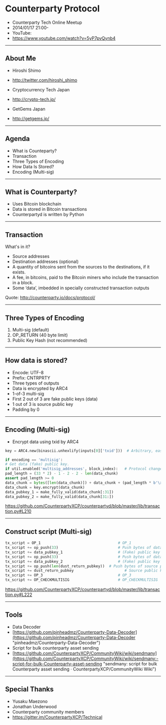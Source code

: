 
# Counterparty Protocol


* Counterparty Tech Online Meetup
* 2014/01/17 21:00-
* YouTube:
 * https://www.youtube.com/watch?v=5yP7pvQynb4

---

## About Me

* Hiroshi Shimo
 * http://twitter.com/hiroshi_shimo

* Cryptocurrency Tech Japan
 * http://crypto-tech.jp/

* GetGems Japan
 * http://getgems.jp/

---

## Agenda

* What is Counteparty?
* Transaction
* Three Types of Encoding
* How Data Is Stored?
* Encoding (Multi-sig)


---

## What is Counterparty?

* Uses Bitcoin blockchain
* Data is stored in Bitcoin transactions
* Counterpartyd is written by Python

---

## Transaction

What's in it?

* Source addresses
* Destination addresses (optional)
* A quantity of bitcoins sent from the sources to the destinations, if it exists.
* A fee, in bitcoins, paid to the Bitcoin miners who include the transaction in a block.
* Some ‘data’, imbedded in specially constructed transaction outputs

Quote: http://counterparty.io/docs/protocol/

---

## Three Types of Encoding

1. Multi-sig (default)
2. OP_RETURN (40 byte limit)
3. Public Key Hash (not recommended)

---

## How data is stored?

* Encode: UTF-8
* Prefix: CNTRPRTY
* Three types of outputs
* Data is encrypted by ARC4
* 1-of-3 multi-sig
* First 2 out of 3 are fake public keys (data)
* 1 out of 3 is source public key
* Padding by 0

---

## Encoding (Multi-sig)

* Encrypt data using txid by ARC4

```python
key = ARC4.new(binascii.unhexlify(inputs[0]['txid']))  # Arbitrary, easy‐to‐find, unique key.

if encoding == 'multisig':
# Get data (fake) public key.
if util.enabled('multisig_addresses', block_index):   # Protocol change.
pad_length = (33 * 2) - 1 - 2 - 2 - len(data_chunk)
assert pad_length >= 0
data_chunk = bytes([len(data_chunk)]) + data_chunk + (pad_length * b'\x00')
data_chunk = key.encrypt(data_chunk)
data_pubkey_1 = make_fully_valid(data_chunk[:31])
data_pubkey_2 = make_fully_valid(data_chunk[31:])
```

https://github.com/CounterpartyXCP/counterpartyd/blob/master/lib/transaction.py#L210

---

## Construct script (Multi-sig)


```python
tx_script = OP_1                                   # OP_1
tx_script += op_push(33)                           # Push bytes of data chunk (fake) public key    (1/2)
tx_script += data_pubkey_1                         # (Fake) public key                  (1/2)
tx_script += op_push(33)                           # Push bytes of data chunk (fake) public key    (2/2)
tx_script += data_pubkey_2                         # (Fake) public key                  (2/2)
tx_script += op_push(len(dust_return_pubkey))  # Push bytes of source public key
tx_script += dust_return_pubkey                       # Source public key
tx_script += OP_3                                  # OP_3
tx_script += OP_CHECKMULTISIG                      # OP_CHECKMULTISIG
```

https://github.com/CounterpartyXCP/counterpartyd/blob/master/lib/transaction.py#L222

---

## Tools

* Data Decoder
 * [https://github.com/pinheadmz/Counterparty-Data-Decoder](https://github.com/pinheadmz/Counterparty-Data-Decoder "pinheadmz/Counterparty-Data-Decoder")
* Script for bulk counterparty asset sending
 * [https://github.com/CounterpartyXCP/CommunityWiki/wiki/sendmany](https://github.com/CounterpartyXCP/CommunityWiki/wiki/sendmany:-script-for-bulk-Counterparty-asset-sending "sendmany: script for bulk Counterparty asset sending · CounterpartyXCP/CommunityWiki Wiki")


---

## Special Thanks

* Yusaku Maezono
* Jonathan Underwood
* Counterparty community members
 * https://gitter.im/CounterpartyXCP/Technical

